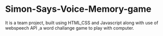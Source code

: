 # Simon-Says-Voice-Memory-game
It is a team project, built using HTML,CSS and Javascript along with use of webspeech API ,a word challange game to play with computer.
